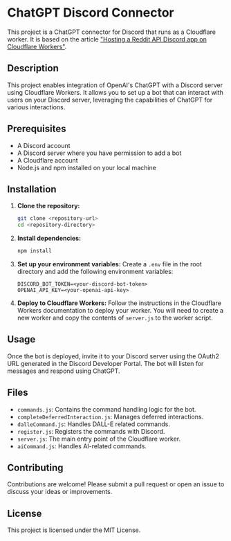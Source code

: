# ChatGPT Discord Connector

This project is a ChatGPT connector for Discord that runs as a Cloudflare worker. It is based on the article ["Hosting a Reddit API Discord app on Cloudflare Workers"](https://discord.com/developers/docs/tutorials/hosting-on-cloudflare-workers).

## Description

This project enables integration of OpenAI's ChatGPT with a Discord server using Cloudflare Workers. It allows you to set up a bot that can interact with users on your Discord server, leveraging the capabilities of ChatGPT for various interactions.

## Prerequisites

- A Discord account
- A Discord server where you have permission to add a bot
- A Cloudflare account
- Node.js and npm installed on your local machine

## Installation

1. **Clone the repository:**
   ```bash
   git clone <repository-url>
   cd <repository-directory>
   ```

2. **Install dependencies:**
   ```bash
   npm install
   ```

3. **Set up your environment variables:**
   Create a `.env` file in the root directory and add the following environment variables:
   ```plaintext
   DISCORD_BOT_TOKEN=<your-discord-bot-token>
   OPENAI_API_KEY=<your-openai-api-key>
   ```

4. **Deploy to Cloudflare Workers:**
   Follow the instructions in the Cloudflare Workers documentation to deploy your worker. You will need to create a new worker and copy the contents of `server.js` to the worker script.

## Usage

Once the bot is deployed, invite it to your Discord server using the OAuth2 URL generated in the Discord Developer Portal. The bot will listen for messages and respond using ChatGPT.

## Files

- `commands.js`: Contains the command handling logic for the bot.
- `completeDeferredInteraction.js`: Manages deferred interactions.
- `dalleCommand.js`: Handles DALL-E related commands.
- `register.js`: Registers the commands with Discord.
- `server.js`: The main entry point of the Cloudflare worker.
- `aiCommand.js`: Handles AI-related commands.

## Contributing

Contributions are welcome! Please submit a pull request or open an issue to discuss your ideas or improvements.

## License

This project is licensed under the MIT License.
